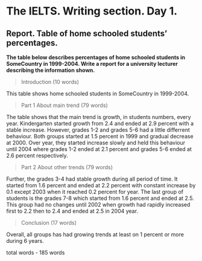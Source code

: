 # The IELTS. Writing section. Day 1.

## Report. Table of home schooled students’ percentages.

**The table below describes percentages of home schooled students in SomeCountry in 1999-2004. Write a report for a university lecturer describing the information shown.**

> Introduction (10 words)  

 This table shows home schooled students  in SomeCountry in 1999-2004.

> Part 1 About main trend (79 words)  

The table shows that the main trend is growth, in students numbers, every year. Kindergarten started growth from 2.4 and ended at 2.9 percent with a stable increase. However, grades 1-2 and grades 5-6 had a little differrent behaviour.  Both groups started at 1.5 percent in 1999 and gradual decrease at 2000. Over year, they started increase slowly and held this behaviour until 2004 where grades 1-2 ended at 2.1 percent and grades 5-6 ended at 2.6 percent respectively.   

> Part 2 About other trends  (79 words)  

Further, the grades 3-4 had stable growth during all period of time. It started from 1.6 percent and ended at 2.2 percent with constant increase by 0.1 except 2003 when it reached 0.2 percent for year. The last group of students is the grades 7-8 which started from 1.6 percent and ended at 2.5. This group  had no changes until 2002 when growth had rapidly increased first to 2.2 then to 2.4 and ended at 2.5 in 2004 year.

> Conclusion (17 words)  

Overall, all groups has had growing trends at least on 1 percent or more during 6 years. 

total words - 185 words
